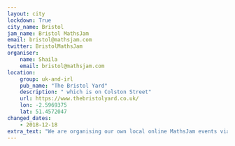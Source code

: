 ```yaml
---
layout: city                                           
lockdown: True
city_name: Bristol                                                               
jam_name: Bristol MathsJam
email: bristol@mathsjam.com
twitter: BristolMathsJam
organiser:
    name: Shaila
    email: bristol@mathsjam.com
location:
    group: uk-and-irl
    pub_name: "The Bristol Yard"
    description: " which is on Colston Street"
    url: https://www.thebristolyard.co.uk/
    lon: -2.5969375
    lat: 51.4572047
changed_dates:
    - 2018-12-18
extra_text: "We are organising our own local online MathsJam events via Zoom/Gather.town while we can't meet in person - get in touch if you'd like more information. New members are welcome!"
---
```

